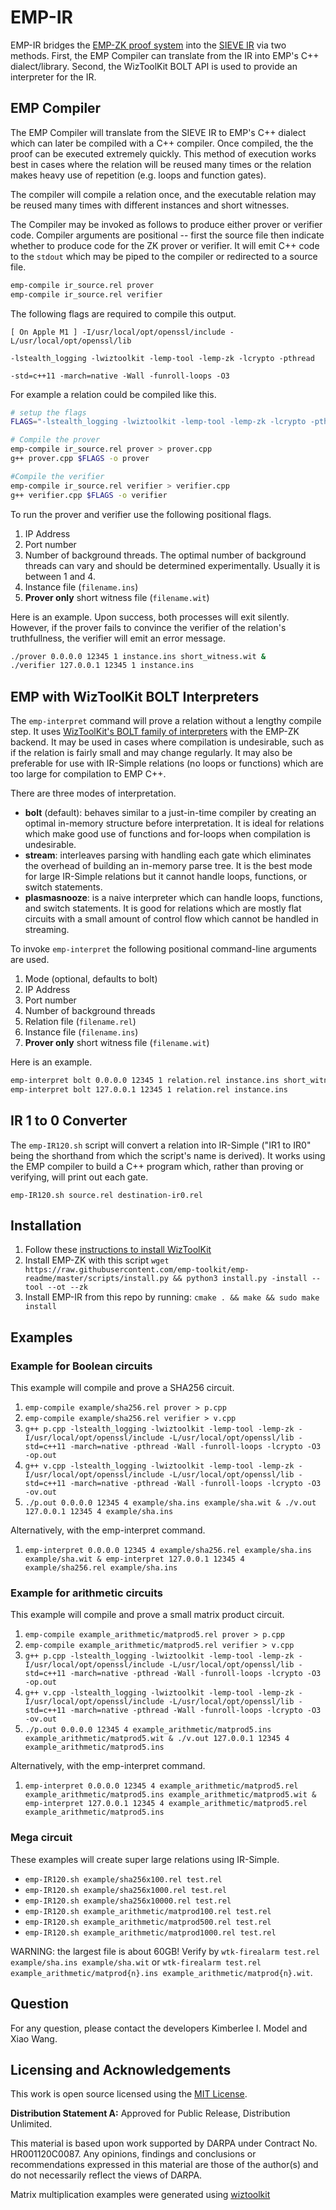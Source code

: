 # EMP-IR
EMP-IR bridges the [EMP-ZK proof system](https://github.com/emp-toolkit/emp-zk) into the [SIEVE IR](https://stealthsoftwareinc.github.io/wizkit-blog/2021/09/20/introducing-the-sieve-ir.html) via two methods.
First, the EMP Compiler can translate from the IR into EMP's C++ dialect/library.
Second, the WizToolKit BOLT API is used to provide an interpreter for the IR.

## EMP Compiler
The EMP Compiler will translate from the SIEVE IR to EMP's C++ dialect which can later be compiled with a C++ compiler.
Once compiled, the the proof can be executed extremely quickly.
This method of execution works best in cases where the relation will be reused many times or the relation makes heavy use of repetition (e.g. loops and function gates).

The compiler will compile a relation once, and the executable relation may be reused many times with different instances and short witnesses.

The Compiler may be invoked as follows to produce either prover or verifier code.
Compiler arguments are positional -- first the source file then indicate whether to produce code for the ZK prover or verifier.
It will emit C++ code to the `stdout` which may be piped to the compiler or redirected to a source file.

```bash
emp-compile ir_source.rel prover
emp-compile ir_source.rel verifier
```

The following flags are required to compile this output.

```
[ On Apple M1 ] -I/usr/local/opt/openssl/include -L/usr/local/opt/openssl/lib

-lstealth_logging -lwiztoolkit -lemp-tool -lemp-zk -lcrypto -pthread

-std=c++11 -march=native -Wall -funroll-loops -O3
```

For example a relation could be compiled like this.

```bash
# setup the flags
FLAGS="-lstealth_logging -lwiztoolkit -lemp-tool -lemp-zk -lcrypto -pthread -std=c++11 -march=native -Wall -funroll-loops -O3"

# Compile the prover
emp-compile ir_source.rel prover > prover.cpp
g++ prover.cpp $FLAGS -o prover

#Compile the verifier
emp-compile ir_source.rel verifier > verifier.cpp
g++ verifier.cpp $FLAGS -o verifier
```

To run the prover and verifier use the following positional flags.

1. IP Address
2. Port number
3. Number of background threads. The optimal number of background threads can vary and should be determined experimentally. Usually it is between 1 and 4.
4. Instance file (`filename.ins`)
5. **Prover only** short witness file (`filename.wit`)

Here is an example.
Upon success, both processes will exit silently.
However, if the prover fails to convince the verifier of the relation's truthfullness, the verifier will emit an error message.

```bash
./prover 0.0.0.0 12345 1 instance.ins short_witness.wit &
./verifier 127.0.0.1 12345 1 instance.ins
```

## EMP with WizToolKit BOLT Interpreters
The `emp-interpret` command will prove a relation without a lengthy compile step.
It uses [WizToolKit's BOLT family of interpreters](https://stealthsoftwareinc.github.io/wiztoolkit/docs/v1.0.1/backends.html) with the EMP-ZK backend.
It may be used in cases where compilation is undesirable, such as if the relation is fairly small and may change regularly.
It may also be preferable for use with IR-Simple relations (no loops or functions) which are too large for compilation to EMP C++.

There are three modes of interpretation.

 * **bolt** (default): behaves similar to a just-in-time compiler by creating an optimal in-memory structure before interpretation.
   It is ideal for relations which make good use of functions and for-loops when compilation is undesirable.
 * **stream**: interleaves parsing with handling each gate which eliminates the overhead of building an in-memory parse tree.
   It is the best mode for large IR-Simple relations but it cannot handle loops, functions, or switch statements.
 * **plasmasnooze**: is a naive interpreter which can handle loops, functions, and switch statements.
   It is good for relations which are mostly flat circuits with a small amount of control flow which cannot be handled in streaming.

To invoke `emp-interpret` the following positional command-line arguments are used.

1. Mode (optional, defaults to bolt)
2. IP Address
3. Port number
4. Number of background threads
5. Relation file (`filename.rel`)
6. Instance file (`filename.ins`)
7. **Prover only** short witness file (`filename.wit`)

Here is an example.

```bash
emp-interpret bolt 0.0.0.0 12345 1 relation.rel instance.ins short_witness.wit &
emp-interpret bolt 127.0.0.1 12345 1 relation.rel instance.ins
```

## IR 1 to 0 Converter
The `emp-IR120.sh` script will convert a relation into IR-Simple ("IR1 to IR0" being the shorthand from which the script's name is derived).
It works using the EMP compiler to build a C++ program which, rather than proving or verifying, will print out each gate.

```
emp-IR120.sh source.rel destination-ir0.rel
```

## Installation

1. Follow these [instructions to install WizToolKit](https://stealthsoftwareinc.github.io/wiztoolkit/docs/v1.0.1/install.html)
2. Install EMP-ZK with this script `wget https://raw.githubusercontent.com/emp-toolkit/emp-readme/master/scripts/install.py && python3 install.py -install --tool --ot --zk`
3. Install EMP-IR from this repo by running: `cmake . && make && sudo make install`

## Examples

### Example for Boolean circuits
This example will compile and prove a SHA256 circuit.

1. `emp-compile example/sha256.rel prover > p.cpp`
2. `emp-compile example/sha256.rel verifier > v.cpp`
3. `g++ p.cpp -lstealth_logging -lwiztoolkit -lemp-tool -lemp-zk -I/usr/local/opt/openssl/include -L/usr/local/opt/openssl/lib -std=c++11 -march=native -pthread -Wall -funroll-loops -lcrypto -O3 -op.out`
4. `g++ v.cpp -lstealth_logging -lwiztoolkit -lemp-tool -lemp-zk -I/usr/local/opt/openssl/include -L/usr/local/opt/openssl/lib -std=c++11 -march=native -pthread -Wall -funroll-loops -lcrypto -O3 -ov.out`
5. `./p.out 0.0.0.0 12345 4 example/sha.ins example/sha.wit & ./v.out 127.0.0.1 12345 4 example/sha.ins`

Alternatively, with the emp-interpret command.

1. `emp-interpret 0.0.0.0 12345 4 example/sha256.rel example/sha.ins example/sha.wit & emp-interpret 127.0.0.1 12345 4 example/sha256.rel example/sha.ins`

### Example for arithmetic circuits
This example will compile and prove a small matrix product circuit.

1. `emp-compile example_arithmetic/matprod5.rel prover > p.cpp`
2. `emp-compile example_arithmetic/matprod5.rel verifier > v.cpp`
3. `g++ p.cpp -lstealth_logging -lwiztoolkit -lemp-tool -lemp-zk -I/usr/local/opt/openssl/include -L/usr/local/opt/openssl/lib -std=c++11 -march=native -pthread -Wall -funroll-loops -lcrypto -O3 -op.out`
4. `g++ v.cpp -lstealth_logging -lwiztoolkit -lemp-tool -lemp-zk -I/usr/local/opt/openssl/include -L/usr/local/opt/openssl/lib -std=c++11 -march=native -pthread -Wall -funroll-loops -lcrypto -O3 -ov.out`
5. `./p.out 0.0.0.0 12345 4 example_arithmetic/matprod5.ins example_arithmetic/matprod5.wit & ./v.out 127.0.0.1 12345 4 example_arithmetic/matprod5.ins`

Alternatively, with the emp-interpret command.

1. `emp-interpret 0.0.0.0 12345 4 example_arithmetic/matprod5.rel example_arithmetic/matprod5.ins example_arithmetic/matprod5.wit & emp-interpret 127.0.0.1 12345 4 example_arithmetic/matprod5.rel example_arithmetic/matprod5.ins`

### Mega circuit
These examples will create super large relations using IR-Simple.

- `emp-IR120.sh example/sha256x100.rel test.rel`
- `emp-IR120.sh example/sha256x1000.rel test.rel`
- `emp-IR120.sh example/sha256x10000.rel test.rel`
- `emp-IR120.sh example_arithmetic/matprod100.rel test.rel`
- `emp-IR120.sh example_arithmetic/matprod500.rel test.rel`
- `emp-IR120.sh example_arithmetic/matprod1000.rel test.rel`

WARNING: the largest file is about 60GB!
Verify by `wtk-firealarm test.rel example/sha.ins example/sha.wit` or
`wtk-firealarm test.rel example_arithmetic/matprod{n}.ins example_arithmetic/matprod{n}.wit`.

## Question
For any question, please contact the developers Kimberlee I. Model and Xiao Wang.

## Licensing and Acknowledgements

This work is open source licensed using the [MIT License](./LICENSE).

**Distribution Statement A:** Approved for Public Release, Distribution Unlimited.

This material is based upon work supported by DARPA under Contract No. HR001120C0087.  Any opinions, findings and conclusions or recommendations expressed in this material are those of the author(s) and do not necessarily reflect the views of DARPA.

Matrix multiplication examples were generated using [wiztoolkit](https://github.com/stealthsoftwareinc/wiztoolkit/blob/master/src/main/python/matrix_prod.py)
